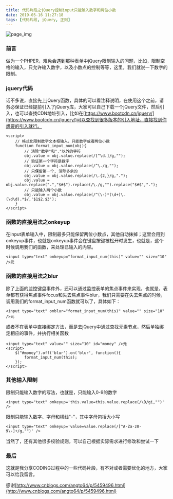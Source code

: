 ```yaml
---
title: 代码片段之jQuery控制input只能输入数字和两位小数
date: 2019-05-16 11:27:18
tags: [代码片段, jQuery, 正则]
---
```


![page_img](https://images.unsplash.com/photo-1552661014-41c6afdfb259?ixlib=rb-1.2.1&ixid=eyJhcHBfaWQiOjEyMDd9&auto=format&fit=crop&w=1350&q=80)

### 前言

做为一个PHPER，难免会遇到那种表单中jQuery限制输入的问题，比如，限制空格的输入，只允许输入数字，以及小数点的控制等等，这里，我们就说一下数字的限制。

### jquery代码

话不多说，直接先上jQuery函数，具体的可以看注释说明，在使用这个之前，请务必保证已经提前引入了jQuery库，大家可以自己下载一个jQuery文件，然后引入，也可以查找CDN地址引入，比如在[https://www.bootcdn.cn/jquery/](https://www.bootcdn.cn/jquery/)可以查找到很多版本的引入地址，直接找到你想要的引入就行。

```
<script>
    // 格式化限制数字文本框输入，只能数字或者两位小数
    function format_input_num(obj){
        // 清除"数字"和"."以外的字符
        obj.value = obj.value.replace(/[^\d.]/g,"");
        // 验证第一个字符是数字
        obj.value = obj.value.replace(/^\./g,"");
        // 只保留第一个, 清除多余的
        obj.value = obj.value.replace(/\.{2,}/g,".");
        obj.value = obj.value.replace(".","$#$").replace(/\./g,"").replace("$#$",".");
        // 只能输入两个小数
        obj.value = obj.value.replace(/^(\-)*(\d+)\.(\d\d).*$/,'$1$2.$3');
    }
</script>
```

<!-- more  -->

### 函数的直接用法之onkeyup

在input表单输入中，限制最多只能保留两位小数点，其他自动抹掉；这里会用到onkeyup事件，也就是onkeyup事件会在键盘按键被松开时发生，也就是，这个时候调用我们的函数，来处理已输入的内容。

```
<input type="text" onkeyup="format_input_num(this)" value="" size="10" />元
```

### 函数的直接用法之blur

除了上面的监控键盘事件外，还可以通过监控表单的焦点事件来实现，也就是，表单都有获得焦点事件focus和失去焦点事件blur，我们只需要在失去焦点的时候，调用我们的format_input_num函数就可以了，具体如下：

```
<input type="text" onblur="format_input_num(this)" value="" size="10" />元
```

或者不在表单中直接绑定方法，而是去jQuery中通过查找元素节点，然后单独绑定相应的事件，并执行相关函数

```
<input type="text" value="" size="10" id="money" />元
<script>
    $("#money").off('blur').on('blur', function(){
        format_input_num(this);
    });
</script>
```

### 其他输入限制

限制只能输入数字的写法，也就是，只能输入0-9的数字

```
<input type="text" onkeyup='this.value=this.value.replace(/\D/gi,"")' />
```

限制只能输入数字、字母和横线"-"，其中字母包括大小写

```
<input type="text" onkeyup='value=value.replace(/[^A-Za-z0-9\-]+/g,"")' />
```

当然了，还有其他很多校验规则，可以自己根据实际需求进行修改和尝试一下

### 最后

这就是我分享CODING过程中的一些代码片段，有不对或者需要优化的地方，大家可以给我留言。

感谢[http://www.cnblogs.com/angto64/p/5459496.html](http://www.cnblogs.com/angto64/p/5459496.html)
